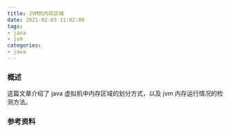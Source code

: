 ```yaml
---
title: JVM的内存区域
date: 2021-02-03 11:02:08
tags:
- java
- jvm
categories:
- java
---
```


### 概述

这篇文章介绍了 java 虚拟机中内存区域的划分方式，以及 jvm 内存运行情况的检测方法。





<!-- more -->



### 参考资料


